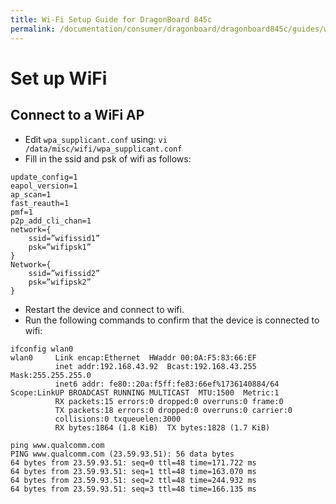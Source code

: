 ```yaml
---
title: Wi-Fi Setup Guide for DragonBoard 845c
permalink: /documentation/consumer/dragonboard/dragonboard845c/guides/wifi/
---
```


# Set up WiFi

## Connect to a WiFi AP

- Edit `wpa_supplicant.conf` using: `vi /data/misc/wifi/wpa_supplicant.conf`
- Fill in the ssid and psk of wifi as follows:
```Shell
update_config=1
eapol_version=1
ap_scan=1
fast_reauth=1
pmf=1
p2p_add_cli_chan=1
network={
    ssid=”wifissid1”
    psk=”wifipsk1”
}
Network={
    ssid=”wifissid2”
    psk=”wifipsk2”
}
```
- Restart the device and connect to wifi.
- Run the following commands to confirm that the device is connected to wifi:
```Shell
ifconfig wlan0
wlan0     Link encap:Ethernet  HWaddr 00:0A:F5:83:66:EF
          inet addr:192.168.43.92  Bcast:192.168.43.255  Mask:255.255.255.0
          inet6 addr: fe80::20a:f5ff:fe83:66ef%1736140884/64 Scope:LinkUP BROADCAST RUNNING MULTICAST  MTU:1500  Metric:1
          RX packets:15 errors:0 dropped:0 overruns:0 frame:0
          TX packets:18 errors:0 dropped:0 overruns:0 carrier:0
          collisions:0 txqueuelen:3000
          RX bytes:1864 (1.8 KiB)  TX bytes:1828 (1.7 KiB)

ping www.qualcomm.com
PING www.qualcomm.com (23.59.93.51): 56 data bytes
64 bytes from 23.59.93.51: seq=0 ttl=48 time=171.722 ms
64 bytes from 23.59.93.51: seq=1 ttl=48 time=163.070 ms
64 bytes from 23.59.93.51: seq=2 ttl=48 time=244.932 ms
64 bytes from 23.59.93.51: seq=3 ttl=48 time=166.135 ms
```
